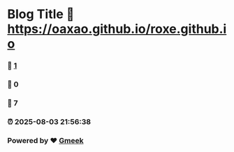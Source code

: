# Blog Title :link: https://oaxao.github.io/roxe.github.io 
### :page_facing_up: [1](https://oaxao.github.io/roxe.github.io/tag.html) 
### :speech_balloon: 0 
### :hibiscus: 7 
### :alarm_clock: 2025-08-03 21:56:38 
### Powered by :heart: [Gmeek](https://github.com/Meekdai/Gmeek)
